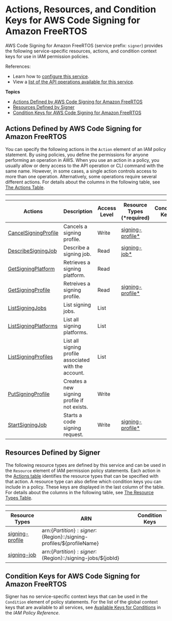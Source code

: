 # Actions, Resources, and Condition Keys for AWS Code Signing for Amazon FreeRTOS<a name="list_awscodesigningforamazonfreertos"></a>

AWS Code Signing for Amazon FreeRTOS \(service prefix: `signer`\) provides the following service\-specific resources, actions, and condition context keys for use in IAM permission policies\.

References:
+ Learn how to [configure this service](https://docs.aws.amazon.com/signer/latest/developerguide/Welcome.html)\.
+ View a [list of the API operations available for this service](https://docs.aws.amazon.com/signer/latest/api/)\.

**Topics**
+ [Actions Defined by AWS Code Signing for Amazon FreeRTOS](#awscodesigningforamazonfreertos-actions-as-permissions)
+ [Resources Defined by Signer](#awscodesigningforamazonfreertos-resources-for-iam-policies)
+ [Condition Keys for AWS Code Signing for Amazon FreeRTOS](#awscodesigningforamazonfreertos-policy-keys)

## Actions Defined by AWS Code Signing for Amazon FreeRTOS<a name="awscodesigningforamazonfreertos-actions-as-permissions"></a>

You can specify the following actions in the `Action` element of an IAM policy statement\. By using policies, you define the permissions for anyone performing an operation in AWS\. When you use an action in a policy, you usually allow or deny access to the API operation or CLI command with the same name\. However, in some cases, a single action controls access to more than one operation\. Alternatively, some operations require several different actions\. For details about the columns in the following table, see [The Actions Table](reference_policies_actions-resources-contextkeys.md#actions_table)\.


****  

| Actions | Description | Access Level | Resource Types \(\*required\) | Condition Keys | Dependent Actions | 
| --- | --- | --- | --- | --- | --- | 
|   [ CancelSigningProfile ](https://docs.aws.amazon.com/signer/latest/api/API_CancelSigningProfile.html)  | Cancels a signing profile\. | Write |   [ signing\-profile\* ](#awscodesigningforamazonfreertos-signing-profile)   |  |  | 
|   [ DescribeSigningJob ](https://docs.aws.amazon.com/signer/latest/api/API_DescribeSigningJob.html)  | Describe a signing job\. | Read |   [ signing\-job\* ](#awscodesigningforamazonfreertos-signing-job)   |  |  | 
|   [ GetSigningPlatform ](https://docs.aws.amazon.com/signer/latest/api/API_GetSigningPlatform.html)  | Retrieves a signing platform\. | Read |  |  |  | 
|   [ GetSigningProfile ](https://docs.aws.amazon.com/signer/latest/api/API_GetSigningProfile.html)  | Retreives a signing profile\. | Read |   [ signing\-profile\* ](#awscodesigningforamazonfreertos-signing-profile)   |  |  | 
|   [ ListSigningJobs ](https://docs.aws.amazon.com/signer/latest/api/API_ListSigningJobs.html)  | List signing jobs\. | List |  |  |  | 
|   [ ListSigningPlatforms ](https://docs.aws.amazon.com/signer/latest/api/API_ListSigningPlatforms.html)  | List all signing platforms\. | List |  |  |  | 
|   [ ListSigningProfiles ](https://docs.aws.amazon.com/signer/latest/api/API_ListSigningProfiles.html)  | List all signing profile associated with the account\. | List |  |  |  | 
|   [ PutSigningProfile ](https://docs.aws.amazon.com/signer/latest/api/API_PutSigningProfile.html)  | Creates a new signing profile if not exists\. | Write |  |  |  | 
|   [ StartSigningJob ](https://docs.aws.amazon.com/signer/latest/api/API_StartSigningJob.html)  | Starts a code signing request\. | Write |   [ signing\-profile\* ](#awscodesigningforamazonfreertos-signing-profile)   |  |  | 

## Resources Defined by Signer<a name="awscodesigningforamazonfreertos-resources-for-iam-policies"></a>

The following resource types are defined by this service and can be used in the `Resource` element of IAM permission policy statements\. Each action in the [Actions table](#awscodesigningforamazonfreertos-actions-as-permissions) identifies the resource types that can be specified with that action\. A resource type can also define which condition keys you can include in a policy\. These keys are displayed in the last column of the table\. For details about the columns in the following table, see [The Resource Types Table](reference_policies_actions-resources-contextkeys.md#resources_table)\.


****  

| Resource Types | ARN | Condition Keys | 
| --- | --- | --- | 
|   [ signing\-profile ](https://docs.aws.amazon.com/signer/latest/developerguide/Welcome.htmlpermissions.html)  |  arn:$\{Partition\}:signer:$\{Region\}::/signing\-profiles/$\{profileName\}  |  | 
|   [ signing\-job ](https://docs.aws.amazon.com/signer/latest/developerguide/Welcome.htmlpermissions.html)  |  arn:$\{Partition\}:signer:$\{Region\}::/signing\-jobs/$\{jobId\}  |  | 

## Condition Keys for AWS Code Signing for Amazon FreeRTOS<a name="awscodesigningforamazonfreertos-policy-keys"></a>

Signer has no service\-specific context keys that can be used in the `Condition` element of policy statements\. For the list of the global context keys that are available to all services, see [Available Keys for Conditions](reference_policies_condition-keys.html#AvailableKeys) in the *IAM Policy Reference*\.